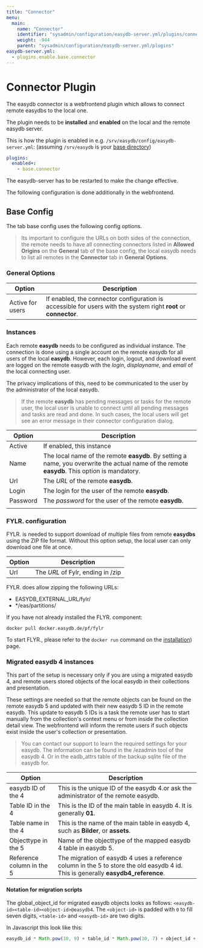 ```yaml
---
title: "Connector"
menu:
  main:
    name: "Connector"
    identifier: "sysadmin/configuration/easydb-server.yml/plugins/connector"
    weight: -944
    parent: "sysadmin/configuration/easydb-server.yml/plugins"
easydb-server.yml:
  - plugins.enable.base.connector
---
```


# Connector Plugin

The easydb connector is a webfrontend plugin which allows to connect remote easydbs to the local one.

The plugin needs to be **installed** and **enabled** on the local and the remote easydb server.

This is how the plugin is enabled in e.g. `/srv/easydb/config/easydb-server.yml`: (assuming `/srv/easydb` is your [base directory](../../../installation/#mount))

```yaml
plugins:
  enabled+:
    - base.connector
```

The easydb-server has to be restarted to make the change effective.

The following configuration is done additionally in the webfrontend.

## Base Config

The tab base config uses the following config options.

> Its important to configure the URLs on both sides of the connection, the remote needs to have all connecting connectors listed in **Allowed Origins** on the **General** tab of the base config, the local easydb needs to list all remotes in the **Connector** tab in **General Options**.

### General Options

| Option           | Description                                                  |
| ---------------- | ------------------------------------------------------------ |
| Active for users | If enabled, the connector configuration is accessible for users with the system right **root** or **connector**. |

### Instances

Each remote **easydb** needs to be configured as individual instance. The connection is done using a single account on the remote easydb for all users of the local **easydb**. However, each login, logout, and download event are logged on the remote easydb with the *login*, *displayname*, and *email* of the local connecting user. 

The privacy implications of this, need to be communicated to the user by the administrator of the local easydb.

> If the remote **easydb** has pending messages or tasks for the remote user, the local user is unable to connect until all pending messages and tasks are read and done. In such cases, the local users will get see an error message in their connector configuration dialog.

| Option   | Description                                                  |
| -------- | ------------------------------------------------------------ |
| Active   | If enabled, this instance                                    |
| Name     | The local name of the remote **easydb**. By setting a name, you overwrite the actual name of the remote **easydb**. This option is mandatory. |
| Url      | The *URL* of the remote **easydb**.                          |
| Login    | The login for the user of the remote **easydb**.             |
| Password | The *password* for the user of the remote **easydb**.        |
|          |                                                              |

### FYLR. configuration

FYLR. is needed to support download of multiple files from remote **easydbs** using the ZIP file format. Without this option setup, the local user can only download one file at once.

| Option | Description                       |
| ------ | --------------------------------- |
| Url    | The *URL* of Fylr, ending in /zip |

FYLR. does allow zipping the following URLs:

- EASYDB_EXTERNAL_URL/fylr/
- */eas/partitions/

If you have not already installed the FLYR. component:
```
docker pull docker.easydb.de/pf/fylr
```

To start FLYR., please refer to the `docker run` command on the [installation](../../../installation/#start)) page.

### Migrated easydb 4 instances

This part of the setup is necessary only if you are using a migrated easydb 4, and remote users stored objects of the local easydb in their collections and presentation.

These settings are needed so that the remote objects can be found on the remote easydb 5 and updated with their new easydb 5 ID in the remote easydb. This update to easydb 5 IDs is a task the remote user has to start manually from the collection's context menu or from inside the collection detail view. The webfrontend will inform the remote users if such objects exist inside the user's collection or presentation.

> You can contact our support to learn the required settings for your easydb. The information can be found in the /ezadmin tool of the easydb 4.   Or in the eadb_attrs table of the backup sqlite file of the easydb for.

| Option                    | Description                                                  |
| ------------------------- | ------------------------------------------------------------ |
| easydb ID of the 4        | This is the unique ID of the easydb 4.or ask the administrator of the remote easydb. |
| Table ID in the 4         | This is the ID of the main table in easydb 4. It is generally **01**. |
| Table name in the 4       | This is the name of the main table in easydb 4, such as **Bilder**, or **assets**. |
| Objecttype in the 5       | Name of the objecttype of the mapped easydb 4 table in easydb 5. |
| Reference column in the 5 | The migration of easydb 4 uses a reference column in the 5 to store the old easydb 4 id. This is generally **easydb4_reference**. |

#### Notation for migration scripts

The global_object_id for migrated easydb objects looks as follows: ```<easydb-id><table-id><object-id>@easydb4```. The ```<object-id>``` is padded with ```0``` to fill seven digits, ```<table-id>``` and  ```<easydb-id>``` are two digits.

In Javascript this look like this:

```javascript
easydb_id * Math.pow(10, 9) + table_id * Math.pow(10, 7) + object_id + "@easydb4"
```